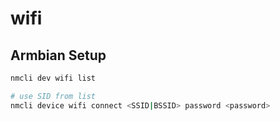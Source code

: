 # wifi

## Armbian Setup

```bash
nmcli dev wifi list

# use SID from list
nmcli device wifi connect <SSID|BSSID> password <password>
```